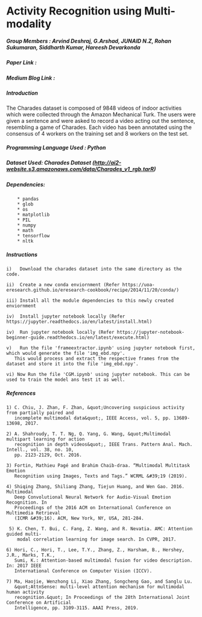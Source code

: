 # Activity Recognition using Multi-modality

##### Group Members : Arvind Deshraj, G.Arshad, JUNAID N.Z, Rohan Sukumaran, Siddharth Kumar, Hareesh Devarkonda

##### Paper Link :

##### Medium Blog Link :

##### Introduction

The Charades dataset is composed of 9848 videos of indoor activities which were collected through the Amazon Mechanical Turk. The users were given a sentence and were asked to record a video acting out the sentence, resembling a game of Charades. Each video has been annotated using the consensus of 4 workers on the training set and 8 workers on the test set.


##### Programming Language Used : Python

##### Dataset Used: Charades Dataset	(http://ai2-website.s3.amazonaws.com/data/Charades_v1_rgb.tarR)

##### Dependencies:
 		* pandas
 		* glob
 		* os
 		* matplotlib
 		* PIL
 		* numpy
 		* math
 		* tensorflow
 		* nltk

##### Instructions
 	i)   Download the charades dataset into the same directory as the code.
  
 	ii)  Create a new conda enviornment (Refer https://uoa-eresearch.github.io/eresearch-cookbook/recipe/2014/11/20/conda/)
  
 	iii) Install all the module dependencies to this newly created enviornment
  
 	iv)  Install jupyter notebook locally (Refer https://jupyter.readthedocs.io/en/latest/install.html)
  
 	iv)  Run jupyter notebook locally (Refer https://jupyter-notebook-beginner-guide.readthedocs.io/en/latest/execute.html)
  
 	v)   Run the file 'frameextractor.ipynb' using jupyter notebook first, which would generate the file 'img_ebd.npy'. 
       This would process and extract the respective frames from the dataset and store it into the file 'img_ebd.npy'.
  
 	vi) Now Run the file 'CGM.ipynb' using jupyter notebook. This can be used to train the model ans test it as well.

##### References
    1) C. Chiu, J. Zhan, F. Zhan, &quot;Uncovering suspicious activity from partially paired and
       incomplete multimodal data&quot;, IEEE Access, vol. 5, pp. 13689-13698, 2017.
    
    2) A. Shahroudy, T. T. Ng, Q. Yang, G. Wang, &quot;Multimodal multipart learning for action
       recognition in depth videos&quot;, IEEE Trans. Pattern Anal. Mach. Intell., vol. 38, no. 10,
       pp. 2123-2129, Oct. 2016.

    3) Fortin, Mathieu Pagé and Brahim Chaib-draa. “Multimodal Multitask Emotion
       Recognition using Images, Texts and Tags.” WCRML &#39;19 (2019).
    
    4) Shiqing Zhang, Shiliang Zhang, Tiejun Huang, and Wen Gao. 2016. Multimodal
       Deep Convolutional Neural Network for Audio-Visual Emotion Recognition. In
       Proceedings of the 2016 ACM on International Conference on Multimedia Retrieval
       (ICMR &#39;16). ACM, New York, NY, USA, 281-284.

     5) K. Chen, T. Bui, C. Fang, Z. Wang, and R. Nevatia. AMC: Attention guided multi-
        modal correlation learning for image search. In CVPR, 2017.

    6) Hori, C., Hori, T., Lee, T.Y., Zhang, Z., Harsham, B., Hershey, J.R., Marks, T.K.,
       Sumi, K.: Attention-based multimodal fusion for video description. In: 2017 IEEE
       International Conference on Computer Vision (ICCV).

    7) Ma, Haojie, Wenzhong Li, Xiao Zhang, Songcheng Gao, and Sanglu Lu.
       &quot;AttnSense: multi-level attention mechanism for multimodal human activity
       recognition.&quot; In Proceedings of the 28th International Joint Conference on Artificial
       Intelligence, pp. 3109-3115. AAAI Press, 2019.
